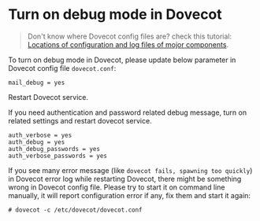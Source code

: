# Turn on debug mode in Dovecot

> Don't know where Dovecot config files are? check this tutorial:
> [Locations of configuration and log files of mojor components](file.locations.html#dovecot).

To turn on debug mode in Dovecot, please update below parameter in Dovecot
config file `dovecot.conf`:

```
mail_debug = yes
```

Restart Dovecot service.

If you need authentication and password related debug message, turn on related
settings and restart dovecot service.

```
auth_verbose = yes
auth_debug = yes
auth_debug_passwords = yes
auth_verbose_passwords = yes
```

If you see many error message (like `dovecot fails, spawning too quickly`) in
Dovecot error log while restarting Dovecot, there might be something wrong
in Dovecot config file. Please try to start it on command line manually, it
will report configuration error if any, fix them and start it again:

```
# dovecot -c /etc/dovecot/dovecot.conf
```
